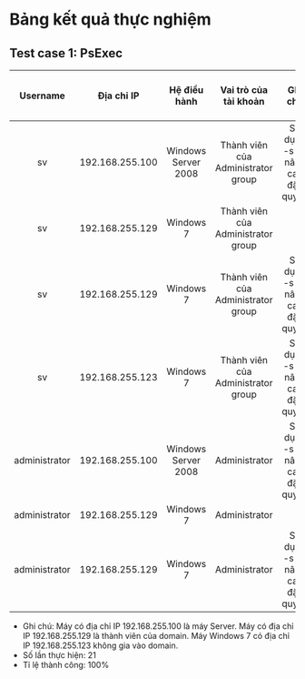 # Bảng kết quả thực nghiệm

## Test case 1: PsExec
| Username | Địa chỉ IP | Hệ điều hành | Vai trò của tài khoản | Ghi chú | Số lần thực hiện | Số lần thành công |
|:-------:|:------:|:------:|:------:|:------:|:------:|:-------:|
| sv | 192.168.255.100 | Windows Server 2008 | Thành viên của Administrator group | Sử dụng -s để nâng cao đặc quyền | 3 | 3 |
| sv | 192.168.255.129 | Windows 7 | Thành viên của Administrator group |  | 3 | 3 |
| sv | 192.168.255.129 | Windows 7 | Thành viên của Administrator group | Sử dụng -s để nâng cao đặc quyền | 3 | 3 |
| sv | 192.168.255.123 | Windows 7 | Thành viên của Administrator group | Sử dụng -s để nâng cao đặc quyền | 3 | 3 |
| administrator | 192.168.255.100 | Windows Server 2008 | Administrator | Sử dụng -s để nâng cao đặc quyền | 3 | 3 |
| administrator | 192.168.255.129 | Windows 7 | Administrator |  | 3 | 3 |
| administrator | 192.168.255.129 | Windows 7 | Administrator | Sử dụng -s để nâng cao đặc quyền | 3 | 3 |
* Ghi chú: Máy có địa chỉ IP 192.168.255.100 là máy Server. Máy có địa chỉ IP 192.168.255.129 là thành viên của domain. Máy Windows 7 có địa chỉ IP 192.168.255.123 không gia vào domain.
* Số lần thực hiện: 21
* Tỉ lệ thành công: 100%
